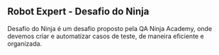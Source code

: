 ## Robot Expert - Desafio do Ninja

Desafio do Ninja é um desafio proposto pela QA Ninja Academy, onde devemos criar e automatizar casos de teste, de maneira eficiente e organizada.

